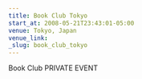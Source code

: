 ```yaml
---
title: Book Club Tokyo
start_at: 2008-05-21T23:43:01-05:00
venue: Tokyo, Japan
venue_link:
_slug: book_club_tokyo
---
```


Book Club
PRIVATE EVENT

